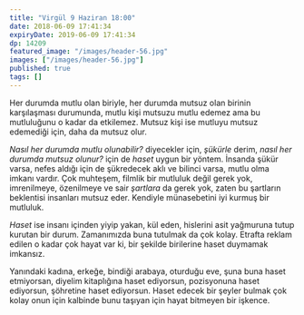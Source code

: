 ```yaml
---
title: "Virgül 9 Haziran 18:00"
date: 2018-06-09 17:41:34
expiryDate: 2019-06-09 17:41:34
dp: 14209
featured_image: "/images/header-56.jpg"
images: ["/images/header-56.jpg"]
published: true
tags: []
---
```





Her durumda mutlu olan biriyle, her durumda mutsuz olan birinin karşılaşması
durumunda, mutlu kişi mutsuzu mutlu edemez ama bu mutluluğunu o kadar da
etkilemez. Mutsuz kişi ise mutluyu mutsuz edemediği için, daha da mutsuz olur.

*Nasıl her durumda mutlu olunabilir?* diyecekler için, *şükürle* derim, *nasıl
her durumda mutsuz olunur?* için de *haset* uygun bir yöntem. İnsanda şükür
varsa, nefes aldığı için de şükredecek aklı ve bilinci varsa, mutlu olma imkanı
vardır. Çok muhteşem, filmlik bir mutluluk değil gerek yok, imrenilmeye, özenilmeye ve
sair *şartlara* da gerek yok, zaten bu şartların beklentisi insanları mutsuz
eder. Kendiyle münasebetini iyi kurmuş bir mutluluk. 

*Haset* ise insanı içinden yiyip yakan, kül eden, hislerini asit yağmuruna tutup
kurutan bir durum. Zamanımızda buna tutulmak da çok kolay. Etrafta reklam edilen
o kadar çok hayat var ki, bir şekilde birilerine haset duymamak imkansız.

Yanındaki kadına, erkeğe, bindiği arabaya, oturduğu eve, şuna buna haset
etmiyorsan, diyelim kitaplığına haset ediyorsun, pozisyonuna haset ediyorsun,
şöhretine haset ediyorsun. Haset edecek bir şeyler bulmak çok kolay onun için
kalbinde bunu taşıyan için hayat bitmeyen bir işkence.




